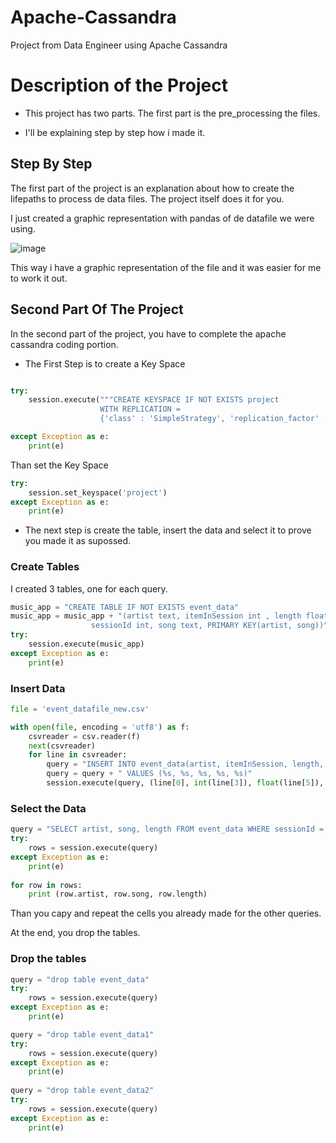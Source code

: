 # Apache-Cassandra
Project from Data Engineer using Apache Cassandra

# Description of the Project

- This project has two parts. The first part is the pre_processing the files. 

- I'll be explaining step by step how i made it.

## Step By Step

The first part of the project is an explanation about how to create the lifepaths to process de data files. The project itself does it for you. 

I just created a graphic representation with pandas of de datafile we were using.

![image](https://user-images.githubusercontent.com/107310236/207034941-61399f53-02be-4cad-8d74-0e13a5c63fff.png)

This way i have a graphic representation of the file and it was easier for me to work it out.

## Second Part Of The Project

In the second part of the project, you have to complete the apache cassandra coding portion. 

- The First Step is to create a Key Space

```Python

try:
    session.execute("""CREATE KEYSPACE IF NOT EXISTS project 
                    WITH REPLICATION =
                    {'class' : 'SimpleStrategy', 'replication_factor' : 1}""")

except Exception as e:
    print(e)
```

Than set the Key Space
```Python
try:
    session.set_keyspace('project')
except Exception as e:
    print(e)
```

- The next step is create the table, insert the data and select it to prove you made it as supossed.

### Create Tables

I created 3 tables, one for each query. 

```Python
music_app = "CREATE TABLE IF NOT EXISTS event_data"
music_app = music_app + "(artist text, itemInSession int , length float, \
                  sessionId int, song text, PRIMARY KEY(artist, song))"
try:
    session.execute(music_app)
except Exception as e:
    print(e)
```
### Insert Data

```Python
file = 'event_datafile_new.csv'

with open(file, encoding = 'utf8') as f:
    csvreader = csv.reader(f)
    next(csvreader) 
    for line in csvreader:
        query = "INSERT INTO event_data(artist, itemInSession, length, sessionId, song)"
        query = query + " VALUES (%s, %s, %s, %s, %s)"
        session.execute(query, (line[0], int(line[3]), float(line[5]), int(line[8]), line[9]))
```

### Select the Data

```Python
query = "SELECT artist, song, length FROM event_data WHERE sessionId = 338 AND itemInSession = 4 ALLOW FILTERING;"
try:
    rows = session.execute(query)
except Exception as e:
    print(e)
    
for row in rows:
    print (row.artist, row.song, row.length)
```

Than you capy and repeat the cells you already made for the other queries.


At the end, you drop the tables.

### Drop the tables

```Python
query = "drop table event_data"
try:
    rows = session.execute(query)
except Exception as e:
    print(e)

query = "drop table event_data1"
try:
    rows = session.execute(query)
except Exception as e:
    print(e)
    
query = "drop table event_data2"
try:
    rows = session.execute(query)
except Exception as e:
    print(e)
```


